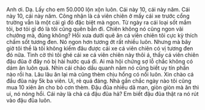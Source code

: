 Anh ơi. Dạ. Lấy cho em 50.000 lộn xộn luôn. Cái này 10, cái này năm. Cái này 10, cái này năm. Công nhận là cá viên chiên ở mấy cái xe trước cổng trường vẫn là một cái gì đó đặc biệt mà ngon. Từ ngày ra cái loại sốt mắm tỏi, bơ tỏi gì đó là tôi cũng quên bẫn đi. Chiên không nó cũng ngon vãi chưởng mà, đúng không? Hồi xưa dưới quê ăn cá viên chiên tôi cực kỳ thích chấm sốt tương đen. Nó ngon hơn tương ớt rất nhiều luôn. Nhưng mà bây giờ tôi thề là tôi không kiếm đâu được cái xe cá viên chiên có vị tương đen đó nữa. Tình cờ thì tôi ghé cái xe cá viên chiên này thôi á, thấy cá viên chiên đậu đũa ở đây nó bị hài hước quá đi. Ai mà hội chứng sợ lỗ chắc không có dám ăn luôn quá. Nhìn cái chảo dầu quanh năm nó cũng biết uy tín phần nào rồi ha. Lâu lâu ăn lại mà cũng thèm chịu hổng có nổi luôn. Xin chào cá đầu đũa này 5k ba viên. Ui, rẻ quá đáng. Nhà gần chắc ngày nào tôi cũng mua 10 xiên ăn cho bỏ cơn thèm. Đậu đũa nhiều dã man, giòn giòn mà ăn thì ui, nó nóng hổi. Cái này là chả cá đậu đũa hả? Em biết đậu đũa thật ra nó rút vào đậu đũa luôn.